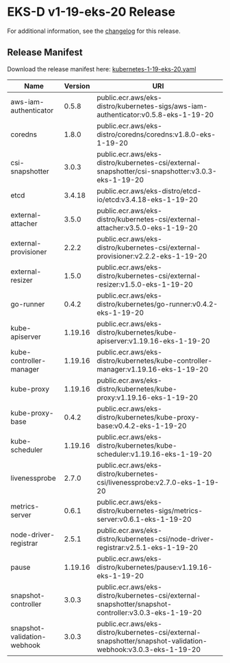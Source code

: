 # EKS-D v1-19-eks-20 Release

For additional information, see the [changelog](CHANGELOG-v1-19-eks-20.md) for this release.

## Release Manifest
Download the release manifest here: [kubernetes-1-19-eks-20.yaml](https://distro.eks.amazonaws.com/kubernetes-1-19/kubernetes-1-19-eks-20.yaml)

| Name | Version | URI |
|------|---------|-----|
| aws-iam-authenticator | 0.5.8 | public.ecr.aws/eks-distro/kubernetes-sigs/aws-iam-authenticator:v0.5.8-eks-1-19-20 |
| coredns | 1.8.0 | public.ecr.aws/eks-distro/coredns/coredns:v1.8.0-eks-1-19-20 |
| csi-snapshotter | 3.0.3 | public.ecr.aws/eks-distro/kubernetes-csi/external-snapshotter/csi-snapshotter:v3.0.3-eks-1-19-20 |
| etcd | 3.4.18 | public.ecr.aws/eks-distro/etcd-io/etcd:v3.4.18-eks-1-19-20 |
| external-attacher | 3.5.0 | public.ecr.aws/eks-distro/kubernetes-csi/external-attacher:v3.5.0-eks-1-19-20 |
| external-provisioner | 2.2.2 | public.ecr.aws/eks-distro/kubernetes-csi/external-provisioner:v2.2.2-eks-1-19-20 |
| external-resizer | 1.5.0 | public.ecr.aws/eks-distro/kubernetes-csi/external-resizer:v1.5.0-eks-1-19-20 |
| go-runner | 0.4.2 | public.ecr.aws/eks-distro/kubernetes/go-runner:v0.4.2-eks-1-19-20 |
| kube-apiserver | 1.19.16 | public.ecr.aws/eks-distro/kubernetes/kube-apiserver:v1.19.16-eks-1-19-20 |
| kube-controller-manager | 1.19.16 | public.ecr.aws/eks-distro/kubernetes/kube-controller-manager:v1.19.16-eks-1-19-20 |
| kube-proxy | 1.19.16 | public.ecr.aws/eks-distro/kubernetes/kube-proxy:v1.19.16-eks-1-19-20 |
| kube-proxy-base | 0.4.2 | public.ecr.aws/eks-distro/kubernetes/kube-proxy-base:v0.4.2-eks-1-19-20 |
| kube-scheduler | 1.19.16 | public.ecr.aws/eks-distro/kubernetes/kube-scheduler:v1.19.16-eks-1-19-20 |
| livenessprobe | 2.7.0 | public.ecr.aws/eks-distro/kubernetes-csi/livenessprobe:v2.7.0-eks-1-19-20 |
| metrics-server | 0.6.1 | public.ecr.aws/eks-distro/kubernetes-sigs/metrics-server:v0.6.1-eks-1-19-20 |
| node-driver-registrar | 2.5.1 | public.ecr.aws/eks-distro/kubernetes-csi/node-driver-registrar:v2.5.1-eks-1-19-20 |
| pause | 1.19.16 | public.ecr.aws/eks-distro/kubernetes/pause:v1.19.16-eks-1-19-20 |
| snapshot-controller | 3.0.3 | public.ecr.aws/eks-distro/kubernetes-csi/external-snapshotter/snapshot-controller:v3.0.3-eks-1-19-20 |
| snapshot-validation-webhook | 3.0.3 | public.ecr.aws/eks-distro/kubernetes-csi/external-snapshotter/snapshot-validation-webhook:v3.0.3-eks-1-19-20 |
